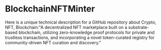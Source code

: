 # BlockchainNFTMinter
Here is a unique technical description for a GitHub repository about Crypto, NFT, Blockchain:"A decentralized NFT marketplace built on a substrate-based blockchain, utilizing zero-knowledge proof protocols for private and trustless transactions, and incorporating a novel token-curated registry for community-driven NFT curation and discovery."
